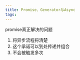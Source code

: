 ```yaml
---
title: Promise、Generator与Async
tags:
---
```


promise真正解决的问题
1. 将异步流程捋清楚
2. 这个承诺可以到处传递并组合
3. 不会被触发多次